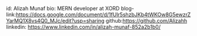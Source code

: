 id: Alizah Munaf
bio: MERN developer at XORD
blog-link:https://docs.google.com/document/d/1fUlr5shzbJKb4tWKOw8G5ewzrZYarMQ1X8vs4Q0_MJc/edit?usp=sharing
github:https://github.com/Alizahh
linkedin: https://www.linkedin.com/in/alizah-munaf-852a2b1b0/
